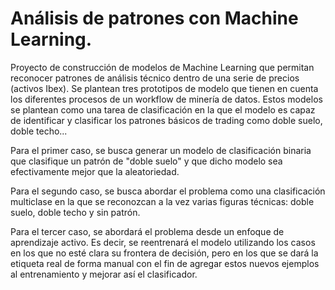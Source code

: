 # Análisis de patrones con Machine Learning.
Proyecto de construcción de modelos de Machine Learning que permitan reconocer patrones de análisis técnico dentro de una serie de precios (activos Ibex).
Se plantean tres prototipos de modelo que tienen en cuenta los diferentes procesos de un workflow de minería de datos.
Estos modelos se plantean como una tarea de clasificación en la que el modelo es capaz de identificar y clasificar los patrones básicos de trading como doble suelo, doble techo...

Para el primer caso, se busca generar un modelo de clasificación binaria que clasifique un patrón de "doble suelo" y que dicho modelo sea efectivamente mejor que la aleatoriedad.

Para el segundo caso, se busca abordar el problema como una clasificación multiclase en la que se reconozcan a la vez varias figuras técnicas: doble suelo, doble techo y
sin patrón.

Para el tercer caso, se abordará el problema desde un enfoque de aprendizaje activo. Es decir, se reentrenará el modelo utilizando los casos en los que no esté clara su frontera de decisión, pero  en los que se dará la etiqueta real de forma manual con el fin de agregar estos nuevos ejemplos al entrenamiento y mejorar así el clasificador.
